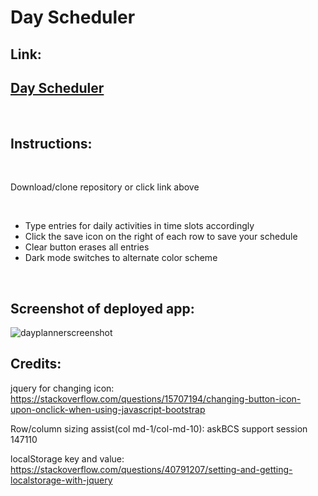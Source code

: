 <h1> Day Scheduler </h1>

## Link:

<h2><a href="https://mbenson025.github.io/day-scheduler/">Day Scheduler</a></h2>

<br>

## Instructions:

<br>

Download/clone repository or click link above

<br>

- Type entries for daily activities in time slots accordingly
- Click the save icon on the right of each row to save your schedule
- Clear button erases all entries
- Dark mode switches to alternate color scheme

<br>

## Screenshot of deployed app:

![dayplannerscreenshot](https://user-images.githubusercontent.com/35643709/167313368-c8a3ebb1-2a79-4ce6-b0ec-8c412321c2c1.JPG)

## Credits:

jquery for changing icon:
https://stackoverflow.com/questions/15707194/changing-button-icon-upon-onclick-when-using-javascript-bootstrap

Row/column sizing assist(col md-1/col-md-10):
askBCS support session 147110

localStorage key and value:
https://stackoverflow.com/questions/40791207/setting-and-getting-localstorage-with-jquery

